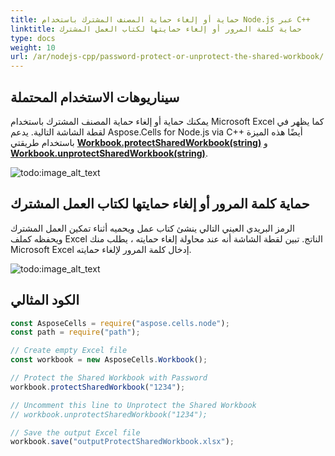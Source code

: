 ```yaml
---
title: حماية أو إلغاء حماية المصنف المشترك باستخدام Node.js عبر C++
linktitle: حماية كلمة المرور أو إلغاء حمايتها لكتاب العمل المشترك
type: docs
weight: 10
url: /ar/nodejs-cpp/password-protect-or-unprotect-the-shared-workbook/
---
```


## **سيناريوهات الاستخدام المحتملة**

يمكنك حماية أو إلغاء حماية المصنف المشترك باستخدام Microsoft Excel كما يظهر في لقطة الشاشة التالية. يدعم Aspose.Cells for Node.js via C++ أيضًا هذه الميزة باستخدام طريقتي [**Workbook.protectSharedWorkbook(string)**](https://reference.aspose.com/cells/nodejs-cpp/workbook/#protectSharedWorkbook-string-) و [**Workbook.unprotectSharedWorkbook(string)**](https://reference.aspose.com/cells/nodejs-cpp/workbook/#unprotectSharedWorkbook-string-).

![todo:image_alt_text](password-protect-or-unprotect-the-shared-workbook_1.png)

## **حماية كلمة المرور أو إلغاء حمايتها لكتاب العمل المشترك**

الرمز البريدي العيني التالي ينشئ كتاب عمل ويحميه أثناء تمكين العمل المشترك ويحفظه كملف Excel الناتج. تبين لقطة الشاشة أنه عند محاولة إلغاء حمايته ، يطلب منك Microsoft Excel إدخال كلمة المرور لإلغاء حمايته.

![todo:image_alt_text](password-protect-or-unprotect-the-shared-workbook_2.png)

## **الكود المثالي**

```javascript
const AsposeCells = require("aspose.cells.node");
const path = require("path");

// Create empty Excel file
const workbook = new AsposeCells.Workbook();

// Protect the Shared Workbook with Password
workbook.protectSharedWorkbook("1234");

// Uncomment this line to Unprotect the Shared Workbook
// workbook.unprotectSharedWorkbook("1234");

// Save the output Excel file
workbook.save("outputProtectSharedWorkbook.xlsx");
```
